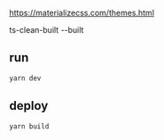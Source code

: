 https://materializecss.com/themes.html


ts-clean-built --built

## run
```bash
yarn dev
```


## deploy
```bash
yarn build

```
